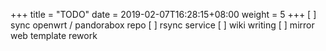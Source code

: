 +++
title = "TODO"
date =  2019-02-07T16:28:15+08:00
weight = 5
+++
[ ] sync openwrt / pandorabox repo
[ ] rsync service
[ ] wiki writing
[ ] mirror web template rework